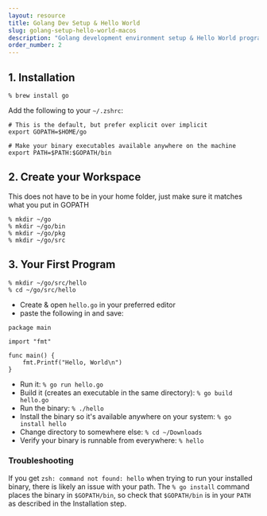 ```yaml
---
layout: resource
title: Golang Dev Setup & Hello World
slug: golang-setup-hello-world-macos
description: "Golang development environment setup & Hello World program for MacOS"
order_number: 2
---
```


## 1. Installation

`% brew install go`

Add the following to your `~/.zshrc`:
```
# This is the default, but prefer explicit over implicit
export GOPATH=$HOME/go

# Make your binary executables available anywhere on the machine 
export PATH=$PATH:$GOPATH/bin
```
## 2. Create your Workspace
This does not have to be in your home folder, just make sure it matches what you put in GOPATH
```
% mkdir ~/go
% mkdir ~/go/bin
% mkdir ~/go/pkg
% mkdir ~/go/src
```

## 3. Your First Program
```
% mkdir ~/go/src/hello
% cd ~/go/src/hello
```
* Create & open `hello.go` in your preferred editor
* paste the following in and save:

```
package main

import "fmt"

func main() {
    fmt.Printf("Hello, World\n")
}
```
* Run it: `% go run hello.go`
* Build it (creates an executable in the same directory): `% go build hello.go`
* Run the binary: `% ./hello`
* Install the binary so it's available anywhere on your system: `% go install hello`
* Change directory to  somewhere else: `% cd ~/Downloads`
* Verify your binary is runnable from everywhere: `% hello`

### Troubleshooting
If you get `zsh: command not found: hello` when trying to run your installed binary, there is likely an issue with your path. The `% go install` command places the binary in `$GOPATH/bin`, so check that `$GOPATH/bin` is in your `PATH` as described in the Installation step.